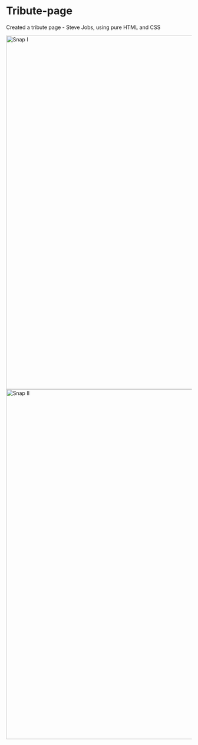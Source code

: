 # Tribute-page
Created a tribute page - Steve Jobs, using pure HTML and CSS

<img width="957" alt="Snap I" src="https://github.com/aryansinha1818/Tribute-page/assets/84027080/33c6e70c-b93b-4587-8577-84d051cba669">

<img width="947" alt="Snap II" src="https://github.com/aryansinha1818/Tribute-page/assets/84027080/0a8f0dd9-056f-482b-83cf-b1295abf37eb">
